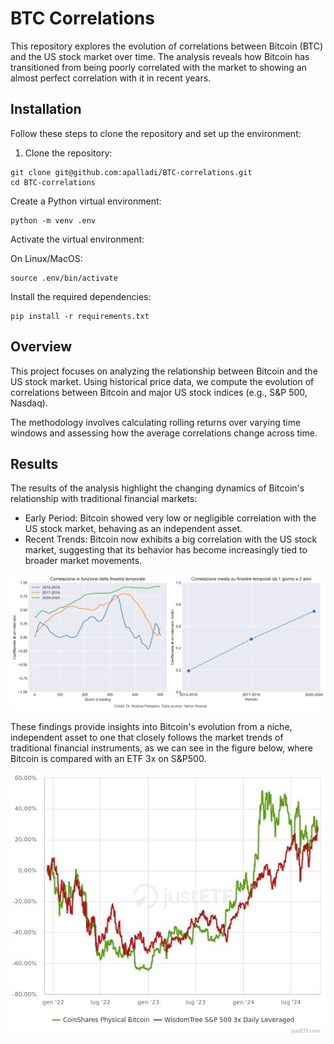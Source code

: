 # BTC Correlations

This repository explores the evolution of correlations between Bitcoin (BTC) and the US stock market over time. The analysis reveals how Bitcoin has transitioned from being poorly correlated with the market to showing an almost perfect correlation with it in recent years.

## Installation

Follow these steps to clone the repository and set up the environment:

1. Clone the repository:
```
git clone git@github.com:apalladi/BTC-correlations.git
cd BTC-correlations
```

Create a Python virtual environment:
```
python -m venv .env
```

Activate the virtual environment:

On Linux/MacOS:
```
source .env/bin/activate
```

Install the required dependencies:
```
pip install -r requirements.txt
```

## Overview
This project focuses on analyzing the relationship between Bitcoin and the US stock market. Using historical price data, we compute the evolution of correlations between Bitcoin and major US stock indices (e.g., S&P 500, Nasdaq).

The methodology involves calculating rolling returns over varying time windows and assessing how the average correlations change across time.

## Results
The results of the analysis highlight the changing dynamics of Bitcoin's relationship with traditional financial markets:

- Early Period: Bitcoin showed very low or negligible correlation with the US stock market, behaving as an independent asset.
- Recent Trends: Bitcoin now exhibits a big correlation with the US stock market, suggesting that its behavior has become increasingly tied to broader market movements.

![Alt text](results/plot-corr.png)

These findings provide insights into Bitcoin's evolution from a niche, independent asset to one that closely follows the market trends of traditional financial instruments, as we can see in the figure below, where Bitcoin is compared with an ETF 3x on S&P500.

![Alt text](results/comparison-wisdom-3x.jpg)
